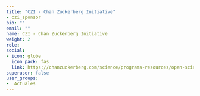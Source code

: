 ```yaml
---
title: "CZI - Chan Zuckerberg Initiative"
- czi_sponsor
bio: ""
email: ""
name: CZI - Chan Zuckerberg Initiative
weight: 2
role: 
social:
- icon: globe
  icon_pack: fas
  link: https://chanzuckerberg.com/science/programs-resources/open-science/
superuser: false
user_groups:
-  Actuales
---
```

